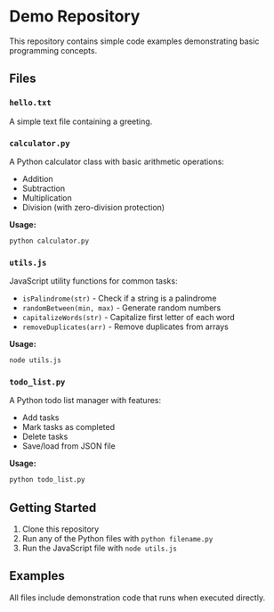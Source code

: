 # Demo Repository

This repository contains simple code examples demonstrating basic programming concepts.

## Files

### `hello.txt`
A simple text file containing a greeting.

### `calculator.py`
A Python calculator class with basic arithmetic operations:
- Addition
- Subtraction
- Multiplication
- Division (with zero-division protection)

**Usage:**
```bash
python calculator.py
```

### `utils.js`
JavaScript utility functions for common tasks:
- `isPalindrome(str)` - Check if a string is a palindrome
- `randomBetween(min, max)` - Generate random numbers
- `capitalizeWords(str)` - Capitalize first letter of each word
- `removeDuplicates(arr)` - Remove duplicates from arrays

**Usage:**
```bash
node utils.js
```

### `todo_list.py`
A Python todo list manager with features:
- Add tasks
- Mark tasks as completed
- Delete tasks
- Save/load from JSON file

**Usage:**
```bash
python todo_list.py
```

## Getting Started

1. Clone this repository
2. Run any of the Python files with `python filename.py`
3. Run the JavaScript file with `node utils.js`

## Examples

All files include demonstration code that runs when executed directly.